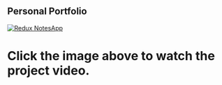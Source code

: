 ## Personal Portfolio

[![Redux NotesApp](https://img.youtube.com/vi/YvmR49szJic/sddefault.jpg)](https://youtu.be/YvmR49szJic)

# Click the image above to watch the project video.